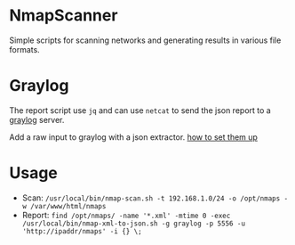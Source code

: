 # NmapScanner

Simple scripts for scanning networks and generating results in various file formats.

# Graylog

The report script use `jq` and can use `netcat` to send the json report to a [graylog](https://graylog.org/) server.

Add a raw input to graylog with a json extractor. [how to set them up](https://graylog.org/videos/json-extractor/)

# Usage

- Scan: `/usr/local/bin/nmap-scan.sh -t 192.168.1.0/24 -o /opt/nmaps -w /var/www/html/nmaps`
- Report: `find /opt/nmaps/ -name '*.xml' -mtime 0 -exec /usr/local/bin/nmap-xml-to-json.sh -g graylog -p 5556 -u 'http://ipaddr/nmaps' -i {} \;`
